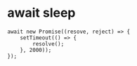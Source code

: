 # await sleep

```
await new Promise((resove, reject) => {
    setTimeout(() => {
        resolve();
    }, 2000));
});
```
